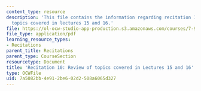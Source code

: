 ```yaml
---
content_type: resource
description: 'This file contains the information regarding recitation 10: review of
  topics covered in lectures 15 and 16.'
file: https://ol-ocw-studio-app-production.s3.amazonaws.com/courses/7-91j-foundations-of-computational-and-systems-biology-spring-2014/7a5082bb4e912be602d2508a6065d327_MIT7_91JS14_Rec_4-16-14.pdf
file_type: application/pdf
learning_resource_types:
- Recitations
parent_title: Recitations
parent_type: CourseSection
resourcetype: Document
title: 'Recitation 10: Review of topics covered in Lectures 15 and 16'
type: OCWFile
uid: 7a5082bb-4e91-2be6-02d2-508a6065d327
---
```

